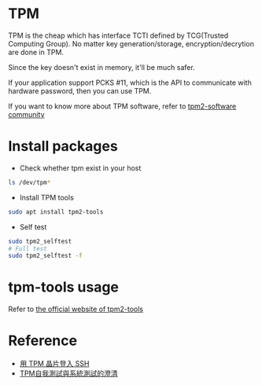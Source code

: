 # TPM

TPM is the cheap which has interface TCTI defined by TCG(Trusted Computing Group).
No matter key generation/storage, encryption/decrytion are done in TPM.

Since the key doesn't exist in memory, it'll be much safer.

If your application support PCKS #11, which is the API to communicate with hardware password, then you can use TPM.

If you want to know more about TPM software, refer to [tpm2-software community](https://tpm2-software.github.io/)

# Install packages

* Check whether tpm exist in your host
```bash
ls /dev/tpm*
```
* Install TPM tools
```bash
sudo apt install tpm2-tools
```
* Self test
```bash
sudo tpm2_selftest
# Full test
sudo tpm2_selftest -f
```

# tpm-tools usage

Refer to [the official website of tpm2-tools](https://tpm2-tools.readthedocs.io/en/latest/)

# Reference

* [用 TPM 晶片登入 SSH](https://blog.libralight.dev/tpm2-ssh-key/)
* [TPM自我測試與系統測試的澄清](https://www.wpgdadatong.com/tw/blog/detail?BID=B0160)
